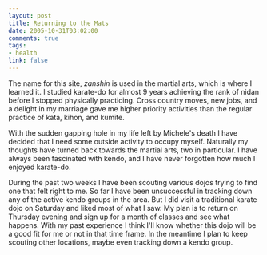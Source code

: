 ```yaml
--- 
layout: post
title: Returning to the Mats
date: 2005-10-31T03:02:00
comments: true
tags:
- health
link: false
---
```

The name for this site, <em>zanshin</em> is used in the martial arts, which is where I learned it. I studied karate-do for almost 9 years achieving the rank of nidan before I stopped physically practicing. Cross country moves, new jobs, and a delight in my marriage gave me higher priority activities than the regular practice of kata, kihon, and kumite.

With the sudden gapping hole in my life left by Michele's death I have decided that I need some outside activity to occupy myself. Naturally my thoughts have turned back towards the martial arts, two in particular. I have always been fascinated with kendo, and I have never forgotten how much I enjoyed karate-do.

During the past two weeks I have been scouting various dojos trying to find one that felt right to me. So far I have been unsuccessful in tracking down any of the active kendo groups in the area. But I did visit a traditional karate dojo on Saturday and liked most of what I saw. My plan is to return on Thursday evening and sign up for a month of classes and see what happens. With my past experience I think I'll know whether this dojo will be a good fit for me or not in that time frame. In the meantime I plan to keep scouting other locations, maybe even tracking down a kendo group.
